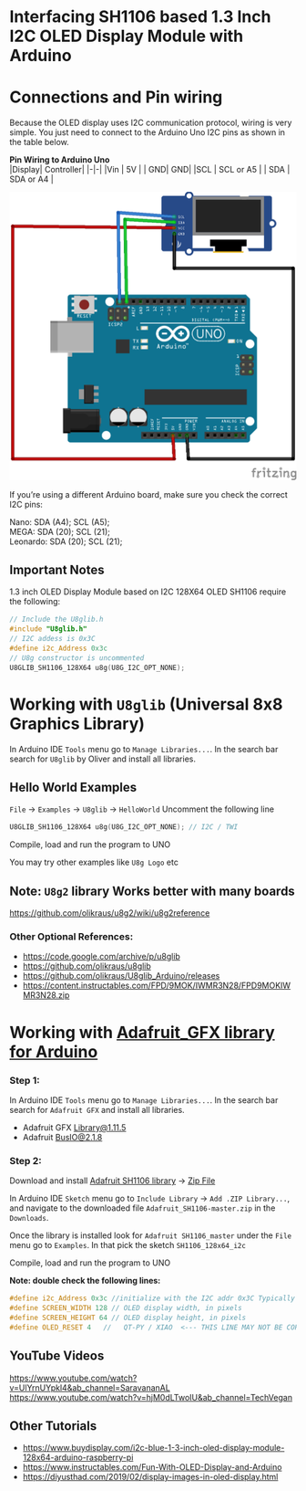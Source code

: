 # Interfacing SH1106 based 1.3 Inch I2C OLED Display Module with Arduino

# Connections and Pin wiring
Because the OLED display uses I2C communication protocol, wiring is very simple. You just need to connect to the Arduino Uno I2C pins as shown in the table below.

**Pin Wiring to Arduino Uno**  
|Display| Controller|
|-|-|
|Vin |	5V |
| GND|	GND|
|SCL |	SCL or A5 |
| SDA	| SDA or A4 |


![Connection](connection.png)   

If you’re using a different Arduino board, make sure you check the correct I2C pins:

Nano: SDA (A4); SCL (A5);   
MEGA: SDA (20); SCL (21);  
Leonardo: SDA (20); SCL (21);  

## Important Notes
1.3 inch OLED Display Module based on I2C 128X64 OLED SH1106 require the following:  

```c++
// Include the U8glib.h  
#include "U8glib.h"  
// I2C addess is 0x3C  
#define i2c_Address 0x3c  
// U8g constructor is uncommented  
U8GLIB_SH1106_128X64 u8g(U8G_I2C_OPT_NONE);
```
   

# Working with  `U8glib` (Universal 8x8 Graphics Library)
In Arduino IDE `Tools` menu go to  `Manage Libraries...`. In the search bar search for `U8glib` by Oliver and install all libraries. 
 

## Hello World Examples
`File` -> `Examples` -> `U8glib` -> `HelloWorld`
Uncomment the following line
```c++
U8GLIB_SH1106_128X64 u8g(U8G_I2C_OPT_NONE);	// I2C / TWI 
```
Compile, load and run the program to UNO

You may try other examples like `U8g Logo` etc

## Note: `U8g2` library Works better with many boards

https://github.com/olikraus/u8g2/wiki/u8g2reference

### Other Optional References:  
* https://code.google.com/archive/p/u8glib  
* https://github.com/olikraus/u8glib  
* https://github.com/olikraus/U8glib_Arduino/releases  
* https://content.instructables.com/FPD/9MOK/IWMR3N28/FPD9MOKIWMR3N28.zip 


# Working with [Adafruit_GFX library for Arduino](https://learn.adafruit.com/adafruit-gfx-graphics-library/overview)
### Step 1:
In Arduino IDE `Tools` menu go to  `Manage Libraries...`. In the search bar search for `Adafruit GFX` and install all libraries. 
* Adafruit GFX Library@1.11.5
* Adafruit BusIO@2.1.8 

### Step 2:
Download and install [Adafruit SH1106 library](https://github.com/wonho-maker/Adafruit_SH1106) -> [Zip File](https://github.com/wonho-maker/Adafruit_SH1106/archive/refs/heads/master.zip)     

In Arduino IDE `Sketch` menu go to  `Include Library` -> `Add .ZIP Library...`, and navigate to the downloaded file `Adafruit_SH1106-master.zip` in the `Downloads`.    

Once the library is installed look for `Adafruit SH1106_master` under the `File` menu go to `Examples`. In that pick the sketch `SH1106_128x64_i2c`  

Compile, load and run the program to UNO  

**Note: double check the following lines:** 
```c++
#define i2c_Address 0x3c //initialize with the I2C addr 0x3C Typically eBay OLED's
#define SCREEN_WIDTH 128 // OLED display width, in pixels
#define SCREEN_HEIGHT 64 // OLED display height, in pixels
#define OLED_RESET 4   //   QT-PY / XIAO  <--- THIS LINE MAY NOT BE CORRECT OUT OF THE BOX -->
```


## YouTube Videos
https://www.youtube.com/watch?v=UlYrnUYpkl4&ab_channel=SaravananAL  
https://www.youtube.com/watch?v=hjM0dLTwoIU&ab_channel=TechVegan  

## Other Tutorials
* https://www.buydisplay.com/i2c-blue-1-3-inch-oled-display-module-128x64-arduino-raspberry-pi
* https://www.instructables.com/Fun-With-OLED-Display-and-Arduino
* https://diyusthad.com/2019/02/display-images-in-oled-display.html

